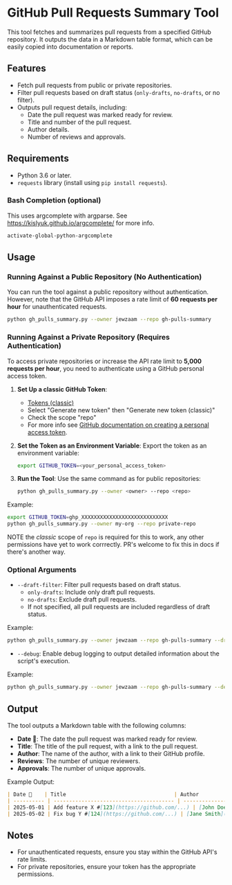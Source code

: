 # GitHub Pull Requests Summary Tool

This tool fetches and summarizes pull requests from a specified GitHub repository. It outputs the data in a Markdown table format, which can be easily copied into documentation or reports.

## Features
- Fetch pull requests from public or private repositories.
- Filter pull requests based on draft status (`only-drafts`, `no-drafts`, or no filter).
- Outputs pull request details, including:
  - Date the pull request was marked ready for review.
  - Title and number of the pull request.
  - Author details.
  - Number of reviews and approvals.

## Requirements
- Python 3.6 or later.
- `requests` library (install using `pip install requests`).

### Bash Completion (optional)

This uses argcomplete with argparse.  See https://kislyuk.github.io/argcomplete/ for more info.

```bash
activate-global-python-argcomplete
```

## Usage

### Running Against a Public Repository (No Authentication)
You can run the tool against a public repository without authentication. However, note that the GitHub API imposes a rate limit of **60 requests per hour** for unauthenticated requests.

```bash
python gh_pulls_summary.py --owner jewzaam --repo gh-pulls-summary
```

### Running Against a Private Repository (Requires Authentication)
To access private repositories or increase the API rate limit to **5,000 requests per hour**, you need to authenticate using a GitHub personal access token.

1. **Set Up a classic GitHub Token**:
   - [Tokens (classic)](https://github.com/settings/tokens)
   - Select "Generate new token" then "Generate new token (classic)"
   - Check the scope "repo"
   - For more info see [GitHub documentation on creating a personal access token](https://docs.github.com/en/authentication/keeping-your-account-and-data-secure/creating-a-personal-access-token).   

2. **Set the Token as an Environment Variable**:
   Export the token as an environment variable:
   ```bash
   export GITHUB_TOKEN=<your_personal_access_token>
   ```

3. **Run the Tool**:
   Use the same command as for public repositories:
   ```bash
   python gh_pulls_summary.py --owner <owner> --repo <repo>
   ```

Example:
```bash
export GITHUB_TOKEN=ghp_XXXXXXXXXXXXXXXXXXXXXXXXXXXX
python gh_pulls_summary.py --owner my-org --repo private-repo
```

NOTE the _classic_ scope of `repo` is required for this to work, any other permissions have yet to work corrrectly.  PR's welcome to fix this in docs if there's another way.

### Optional Arguments
- `--draft-filter`: Filter pull requests based on draft status.
  - `only-drafts`: Include only draft pull requests.
  - `no-drafts`: Exclude draft pull requests.
  - If not specified, all pull requests are included regardless of draft status.

Example:
```bash
python gh_pulls_summary.py --owner jewzaam --repo gh-pulls-summary --draft-filter no-drafts
```

- `--debug`: Enable debug logging to output detailed information about the script's execution.

Example:
```bash
python gh_pulls_summary.py --owner jewzaam --repo gh-pulls-summary --debug
```

## Output
The tool outputs a Markdown table with the following columns:
- **Date 🔽**: The date the pull request was marked ready for review.
- **Title**: The title of the pull request, with a link to the pull request.
- **Author**: The name of the author, with a link to their GitHub profile.
- **Reviews**: The number of unique reviewers.
- **Approvals**: The number of unique approvals.

Example Output:
```markdown
| Date 🔽    | Title                                   | Author          | Reviews | Approvals |
| ---------- | --------------------------------------- | --------------- | ------- | --------- |
| 2025-05-01 | Add feature X #[123](https://github.com/...) | [John Doe](https://github.com/johndoe) | 3       | 2         |
| 2025-05-02 | Fix bug Y #[124](https://github.com/...) | [Jane Smith](https://github.com/janesmith) | 1       | 1         |
```

## Notes
- For unauthenticated requests, ensure you stay within the GitHub API's rate limits.
- For private repositories, ensure your token has the appropriate permissions.

